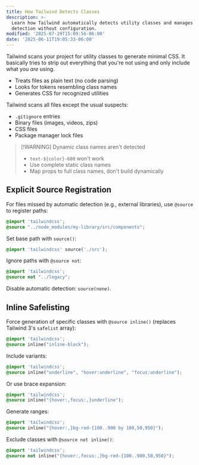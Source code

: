 ```yaml
---
title: How Tailwind Detects Classes
description: >-
  Learn how Tailwind automatically detects utility classes and manages content
  detection without configuration.
modified: '2025-07-29T15:09:56-06:00'
date: '2025-06-11T19:05:33-06:00'
---
```


Tailwind scans your project for utility classes to generate minimal CSS. It basically tries to strip out everything that you're not using and only include what you _are_ using.

- Treats files as plain text (no code parsing)
- Looks for tokens resembling class names
- Generates CSS for recognized utilities

Tailwind scans all files except the usual suspects:

- `.gitignore` entries
- Binary files (images, videos, zips)
- CSS files
- Package manager lock files

> [!WARNING] Dynamic class names aren't detected
>
> - `text-${color}-600` won't work
> - Use complete static class names
> - Map props to full class names, don't build dynamically

## Explicit Source Registration

For files missed by automatic detection (e.g., external libraries), use `@source` to register paths:

```css
@import 'tailwindcss';
@source "../node_modules/my-library/src/components";
```

Set base path with `source()`:

```css
@import 'tailwindcss' source('./src');
```

Ignore paths with `@source not`:

```css
@import 'tailwindcss';
@source not "../legacy";
```

Disable automatic detection: `source(none)`.

## Inline Safelisting

Force generation of specific classes with `@source inline()` (replaces Tailwind 3's `safelist` array):

```css
@import 'tailwindcss';
@source inline("inline-block");
```

Include variants:

```css
@import 'tailwindcss';
@source inline("underline", "hover:underline", "focus:underline");
```

Or use brace expansion:

```css
@import 'tailwindcss';
@source inline("{hover:,focus:,}underline");
```

Generate ranges:

```css
@import 'tailwindcss';
@source inline("{hover:,}bg-red-{100..900 by 100,50,950}");
```

Exclude classes with `@source not inline()`:

```css
@import 'tailwindcss';
@source not inline("{hover:,focus:,}bg-red-{100..900,50,950}");
```
